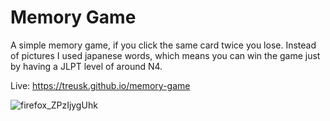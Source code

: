 # Memory Game

A simple memory game, if you click the same card twice you lose. 
Instead of pictures I used japanese words, which means you can win the game just by having a JLPT level of around N4.

Live: https://treusk.github.io/memory-game

![firefox_ZPzIjygUhk](https://user-images.githubusercontent.com/47334597/173955557-c9f4d11c-456f-42ba-b53b-7746c20d7675.jpg)
